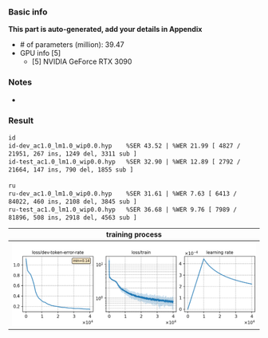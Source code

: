 ### Basic info

**This part is auto-generated, add your details in Appendix**

* \# of parameters (million): 39.47
* GPU info \[5\]
  * \[5\] NVIDIA GeForce RTX 3090

### Notes

* 

### Result
```
id
id-dev_ac1.0_lm1.0_wip0.0.hyp    %SER 43.52 | %WER 21.99 [ 4827 / 21951, 267 ins, 1249 del, 3311 sub ]
id-test_ac1.0_lm1.0_wip0.0.hyp   %SER 32.90 | %WER 12.89 [ 2792 / 21664, 147 ins, 790 del, 1855 sub ]

ru
ru-dev_ac1.0_lm1.0_wip0.0.hyp    %SER 31.61 | %WER 7.63 [ 6413 / 84022, 460 ins, 2108 del, 3845 sub ]
ru-test_ac1.0_lm1.0_wip0.0.hyp   %SER 36.68 | %WER 9.76 [ 7989 / 81896, 508 ins, 2918 del, 4563 sub ]
```

|     training process    |
|:-----------------------:|
|![tb-plot](./monitor.png)|
